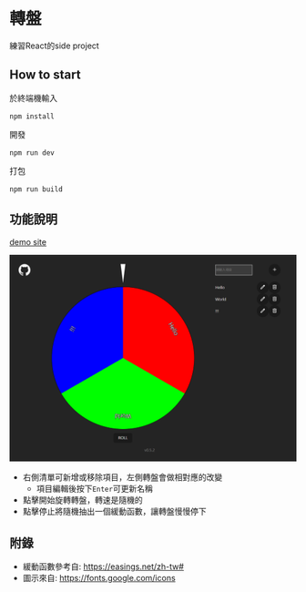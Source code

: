 # 轉盤

練習React的side project

## How to start

於終端機輸入
```
npm install
```

開發
```
npm run dev
```

打包
```
npm run build
```

## 功能說明
[demo site](https://regg408.github.io/roulette.io/)

![alt text](docimg/image.png)
- 右側清單可新增或移除項目，左側轉盤會做相對應的改變
	- 項目編輯後按下`Enter`可更新名稱
- 點擊開始旋轉轉盤，轉速是隨機的
- 點擊停止將隨機抽出一個緩動函數，讓轉盤慢慢停下

## 附錄
- 緩動函數參考自: <https://easings.net/zh-tw#>
- 圖示來自: <https://fonts.google.com/icons>